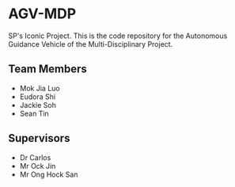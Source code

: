 # AGV-MDP
SP's Iconic Project. This is the code repository for the Autonomous Guidance Vehicle of the Multi-Disciplinary Project.
## Team Members
* Mok Jia Luo
* Eudora Shi
* Jackie Soh
* Sean Tin
## Supervisors
* Dr Carlos
* Mr Ock Jin
* Mr Ong Hock San
